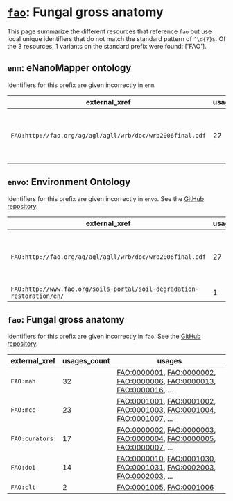 # [`fao`](https://bioregistry.io/fao): Fungal gross anatomy

This page summarize the different resources that reference `fao`
but use local unique identifiers that do not match the standard pattern of
`^\d{7}$`. Of the 3 resources,
1 variants on the standard prefix were found: ['FAO'].

## `enm`: eNanoMapper ontology

Identifiers for this prefix are given incorrectly in `enm`.

| external_xref                                             |   usages_count | usages                                                                                                                                                                                                                                                                                                                         |
|-----------------------------------------------------------|----------------|--------------------------------------------------------------------------------------------------------------------------------------------------------------------------------------------------------------------------------------------------------------------------------------------------------------------------------|
| `FAO:http://fao.org/ag/agl/agll/wrb/doc/wrb2006final.pdf` |             27 | [ENVO:00002229](http://purl.obolibrary.org/obo/ENVO_00002229), [ENVO:00002231](http://purl.obolibrary.org/obo/ENVO_00002231), [ENVO:00002233](http://purl.obolibrary.org/obo/ENVO_00002233), [ENVO:00002234](http://purl.obolibrary.org/obo/ENVO_00002234), [ENVO:00002235](http://purl.obolibrary.org/obo/ENVO_00002235), ... |

## `envo`: Environment Ontology

Identifiers for this prefix are given incorrectly in `envo`. See the [GitHub repository](https://github.com/EnvironmentOntology/envo).

| external_xref                                                          |   usages_count | usages                                                                                                                                                                                                                                                                                                                         |
|------------------------------------------------------------------------|----------------|--------------------------------------------------------------------------------------------------------------------------------------------------------------------------------------------------------------------------------------------------------------------------------------------------------------------------------|
| `FAO:http://fao.org/ag/agl/agll/wrb/doc/wrb2006final.pdf`              |             27 | [ENVO:00002229](http://purl.obolibrary.org/obo/ENVO_00002229), [ENVO:00002231](http://purl.obolibrary.org/obo/ENVO_00002231), [ENVO:00002233](http://purl.obolibrary.org/obo/ENVO_00002233), [ENVO:00002234](http://purl.obolibrary.org/obo/ENVO_00002234), [ENVO:00002235](http://purl.obolibrary.org/obo/ENVO_00002235), ... |
| `FAO:http://www.fao.org/soils-portal/soil-degradation-restoration/en/` |              1 | [ENVO:01000705](http://purl.obolibrary.org/obo/ENVO_01000705)                                                                                                                                                                                                                                                                  |

## `fao`: Fungal gross anatomy

Identifiers for this prefix are given incorrectly in `fao`. See the [GitHub repository](https://github.com/obophenotype/fungal-anatomy-ontology).

| external_xref   |   usages_count | usages                                                                                                                                                                                                                                                                                                     |
|-----------------|----------------|------------------------------------------------------------------------------------------------------------------------------------------------------------------------------------------------------------------------------------------------------------------------------------------------------------|
| `FAO:mah`       |             32 | [FAO:0000001](http://purl.obolibrary.org/obo/FAO_0000001), [FAO:0000002](http://purl.obolibrary.org/obo/FAO_0000002), [FAO:0000006](http://purl.obolibrary.org/obo/FAO_0000006), [FAO:0000013](http://purl.obolibrary.org/obo/FAO_0000013), [FAO:0000016](http://purl.obolibrary.org/obo/FAO_0000016), ... |
| `FAO:mcc`       |             23 | [FAO:0001001](http://purl.obolibrary.org/obo/FAO_0001001), [FAO:0001002](http://purl.obolibrary.org/obo/FAO_0001002), [FAO:0001003](http://purl.obolibrary.org/obo/FAO_0001003), [FAO:0001004](http://purl.obolibrary.org/obo/FAO_0001004), [FAO:0001007](http://purl.obolibrary.org/obo/FAO_0001007), ... |
| `FAO:curators`  |             17 | [FAO:0000002](http://purl.obolibrary.org/obo/FAO_0000002), [FAO:0000003](http://purl.obolibrary.org/obo/FAO_0000003), [FAO:0000004](http://purl.obolibrary.org/obo/FAO_0000004), [FAO:0000005](http://purl.obolibrary.org/obo/FAO_0000005), [FAO:0000007](http://purl.obolibrary.org/obo/FAO_0000007), ... |
| `FAO:doi`       |             14 | [FAO:0000010](http://purl.obolibrary.org/obo/FAO_0000010), [FAO:0001030](http://purl.obolibrary.org/obo/FAO_0001030), [FAO:0001031](http://purl.obolibrary.org/obo/FAO_0001031), [FAO:0002003](http://purl.obolibrary.org/obo/FAO_0002003), [FAO:0002003](http://purl.obolibrary.org/obo/FAO_0002003), ... |
| `FAO:clt`       |              2 | [FAO:0001005](http://purl.obolibrary.org/obo/FAO_0001005), [FAO:0001006](http://purl.obolibrary.org/obo/FAO_0001006)                                                                                                                                                                                       |

